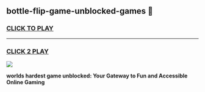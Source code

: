 
## bottle-flip-game-unblocked-games 👋
<h3>
<a href="https://premium.freeplayer.one?title=bottle-flip-game-unblocked-games&ref=14F">CLICK TO PLAY</a></h3>
<hr>

<h3>
<a href="https://premium.freeplayer.one?title=bottle-flip-game-unblocked-games&ref=14F">CLICK 2 PLAY</a>
  
</h3>

<a href="https://premium.freeplayer.one?title=bottle-flip-game-unblocked-games&ref=12F/"><img src="https://clearcache.store/games.png"></a>


**worlds hardest game unblocked: Your Gateway to Fun and Accessible Online Gaming**
